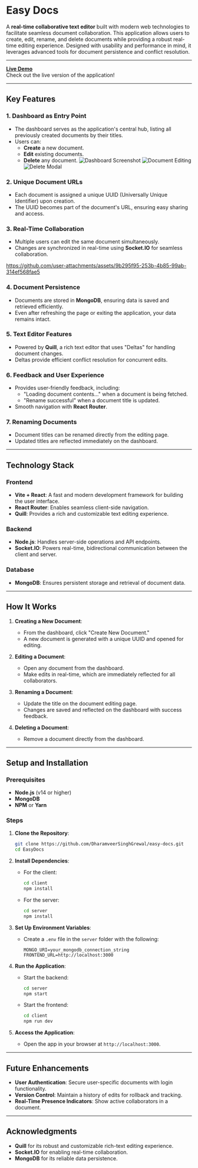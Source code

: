 # Easy Docs

A **real-time collaborative text editor** built with modern web technologies to facilitate seamless document collaboration. This application allows users to create, edit, rename, and delete documents while providing a robust real-time editing experience. Designed with usability and performance in mind, it leverages advanced tools for document persistence and conflict resolution.

---

[**Live Demo**](https://easy-docs-psi.vercel.app/)  
Check out the live version of the application!

---

## **Key Features**

### 1. **Dashboard as Entry Point**
   - The dashboard serves as the application's central hub, listing all previously created documents by their titles.
   - Users can:
     - **Create** a new document.
     - **Edit** existing documents.
     - **Delete** any document.
     ![Dashboard Screenshot](./assets/screenshots/dashboard.png)
     ![Document Editing](./assets/screenshots/editor.png)
     ![Delete Modal](./assets/screenshots/deletemodal.png)

### 2. **Unique Document URLs**
   - Each document is assigned a unique UUID (Universally Unique Identifier) upon creation.
   - The UUID becomes part of the document's URL, ensuring easy sharing and access.

### 3. **Real-Time Collaboration**
   - Multiple users can edit the same document simultaneously.
   - Changes are synchronized in real-time using **Socket.IO** for seamless collaboration.
     

https://github.com/user-attachments/assets/9b295f95-253b-4b85-99ab-314ef568fae5



### 4. **Document Persistence**
   - Documents are stored in **MongoDB**, ensuring data is saved and retrieved efficiently.
   - Even after refreshing the page or exiting the application, your data remains intact.

### 5. **Text Editor Features**
   - Powered by **Quill**, a rich text editor that uses "Deltas" for handling document changes.
   - Deltas provide efficient conflict resolution for concurrent edits.

### 6. **Feedback and User Experience**
   - Provides user-friendly feedback, including:
     - "Loading document contents..." when a document is being fetched.
     - "Rename successful" when a document title is updated.
   - Smooth navigation with **React Router**.

### 7. **Renaming Documents**
   - Document titles can be renamed directly from the editing page.
   - Updated titles are reflected immediately on the dashboard.

---

## **Technology Stack**

### **Frontend**
- **Vite + React**: A fast and modern development framework for building the user interface.
- **React Router**: Enables seamless client-side navigation.
- **Quill**: Provides a rich and customizable text editing experience.

### **Backend**
- **Node.js**: Handles server-side operations and API endpoints.
- **Socket.IO**: Powers real-time, bidirectional communication between the client and server.

### **Database**
- **MongoDB**: Ensures persistent storage and retrieval of document data.

---

## **How It Works**

1. **Creating a New Document**:
   - From the dashboard, click "Create New Document."
   - A new document is generated with a unique UUID and opened for editing.

2. **Editing a Document**:
   - Open any document from the dashboard.
   - Make edits in real-time, which are immediately reflected for all collaborators.

3. **Renaming a Document**:
   - Update the title on the document editing page.
   - Changes are saved and reflected on the dashboard with success feedback.

4. **Deleting a Document**:
   - Remove a document directly from the dashboard.

---

## **Setup and Installation**

### Prerequisites
- **Node.js** (v14 or higher)
- **MongoDB**
- **NPM** or **Yarn**

### Steps

1. **Clone the Repository**:
   ```bash
   git clone https://github.com/DharamveerSinghGrewal/easy-docs.git
   cd EasyDocs
   ```

2. **Install Dependencies**:
   - For the client:
     ```bash
     cd client
     npm install
     ```
   - For the server:
     ```bash
     cd server
     npm install
     ```

3. **Set Up Environment Variables**:
   - Create a `.env` file in the `server` folder with the following:
     ```env
     MONGO_URI=your_mongodb_connection_string
     FRONTEND_URL=http://localhost:3000
     ```

4. **Run the Application**:
   - Start the backend:
     ```bash
     cd server
     npm start
     ```
   - Start the frontend:
     ```bash
     cd client
     npm run dev
     ```

5. **Access the Application**:
   - Open the app in your browser at `http://localhost:3000`.

---

## **Future Enhancements**
- **User Authentication**: Secure user-specific documents with login functionality.
- **Version Control**: Maintain a history of edits for rollback and tracking.
- **Real-Time Presence Indicators**: Show active collaborators in a document.

---


## **Acknowledgments**
- **Quill** for its robust and customizable rich-text editing experience.
- **Socket.IO** for enabling real-time collaboration.
- **MongoDB** for its reliable data persistence.

